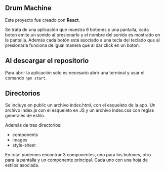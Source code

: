 ## Drum Machine 

Este proyecto fue creado con **React**.

Se trata de una aplicación que muestra 6 botones y una pantalla, cada boton emite un sonido al presionarlo y el nombre del sonido es mostrado en la pantalla. Además cada botón está asociado a una tecla del teclado que al presionarla funciona de igual manera que al dar click en un boton.

## Al descargar el repositorio

Para abrir la aplicación solo es necesario abrir una terminal y usar el comando `npm start`.

## Directorios

Se incluye en public un archivo index.html, con el esqueleto de la app. Un archivo index.js con el esqueleto en JS y un archivo index.css con reglas generales de estilo.

Además de tres directorios:
- components
- images
- style-sheet

En total podemos encontrar 3 componentes, uno para los botones, otro para la pantalla y un componente principal. Cada uno con una hoja de estilos asociada.
